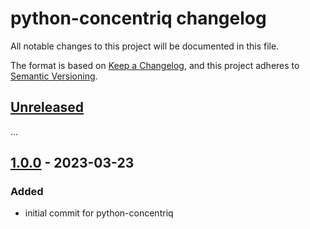 # python-concentriq changelog

All notable changes to this project will be documented in this file.

The format is based on [Keep a Changelog](https://keepachangelog.com/en/1.0.0/),
and this project adheres to [Semantic Versioning](https://semver.org/spec/v2.0.0.html).


## [Unreleased]
...

## [1.0.0] - 2023-03-23
### Added
- initial commit for python-concentriq

[Unreleased]: https://github.com/bayer-group/python-concentriq/compare/v1.0.0...HEAD
[1.0.0]: https://github.com/bayer-group/python-concentriq/tree/v1.0.0
